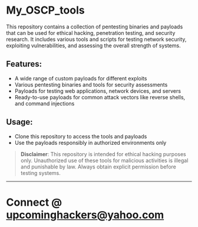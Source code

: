 # My_OSCP_tools

This repository contains a collection of pentesting binaries and payloads that can be used for ethical hacking, penetration testing, and security research. It includes various tools and scripts for testing network security, exploiting vulnerabilities, and assessing the overall strength of systems.

## Features:
- A wide range of custom payloads for different exploits
- Various pentesting binaries and tools for security assessments
- Payloads for testing web applications, network devices, and servers
- Ready-to-use payloads for common attack vectors like reverse shells, and command injections

## Usage:
- Clone this repository to access the tools and payloads
- Use the payloads responsibly in authorized environments only

> **Disclaimer**: This repository is intended for ethical hacking purposes only. Unauthorized use of these tools for malicious activities is illegal and punishable by law. Always obtain explicit permission before testing systems.

---

# Connect @ upcominghackers@yahoo.com
